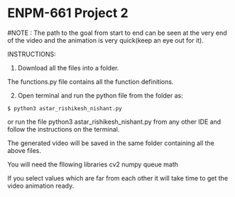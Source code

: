 # ENPM-661 Project 2



#NOTE : The path to the goal from start to end can be seen at the very end of the video and the animation is very quick(keep an eye out for it).

INSTRUCTIONS:

1. Download all the files into a folder.

The functions.py file contains all the function definitions.

2. Open terminal and run the python file from the folder as:

```
$ python3 astar_rishikesh_nishant.py
```

or run the file python3 astar_rishikesh_nishant.py from any other IDE and follow the instructions on the terminal.

The generated video will be saved in the same folder containing all the above files.

You will need the fllowing libraries
cv2
numpy
queue
math

If you select values which are far from each other it will take time to get the video animation ready.
